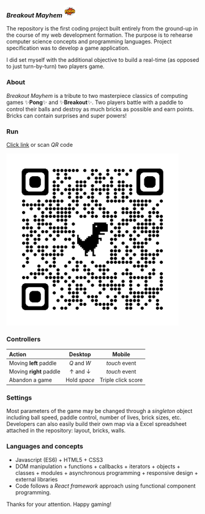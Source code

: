 
### _Breakout Mayhem_ ![game logo](./img/breakoutmayhem.png)

The repository is the first coding project built entirely from the ground-up in the course of my web development formation. The purpose is to rehearse computer science concepts and programming languages. Project specification was to develop a game application.

I did set myself with the additional objective to build a real-time (as opposed to just turn-by-turn) two players game.

### About

_Breakout Mayhem_ is a tribute to two masterpiece classics of computing games ✨**Pong**✨ and ✨**Breakout**✨. Two players battle with a paddle to control their balls and destroy as much bricks as possible and earn points. Bricks can contain surprises and super powers!

### Run

[Click link](https://breakoutmayhem.netlify.app) or scan _QR_ code

![Scan Tag](./img/qrcode.png)

### Controllers

| Action | Desktop | Mobile |
|:--------|:-----------:|:------------:|
| Moving **left** paddle | $Q$ and $W$ | _touch_ event |
| Moving **right** paddle | $\uparrow$ and $\downarrow$ | _touch_ event | 
| Abandon a game | Hold _space_ | Triple click score |

### Settings

Most parameters of the game may be changed through a _singleton_ object including ball speed, paddle control, number of lives, brick sizes, etc. Developers can also easily build their own map via a Excel spreadsheet attached in the repository: layout, bricks, walls.

### Languages and concepts

- Javascript (ES6) + HTML5 + CSS3
- DOM manipulation + functions + callbacks + iterators + objects + classes + modules + asynchronous programming + responsive design + external libraries
- Code follows a _React framework_ approach using functional component programming.

Thanks for your attention. Happy gaming!